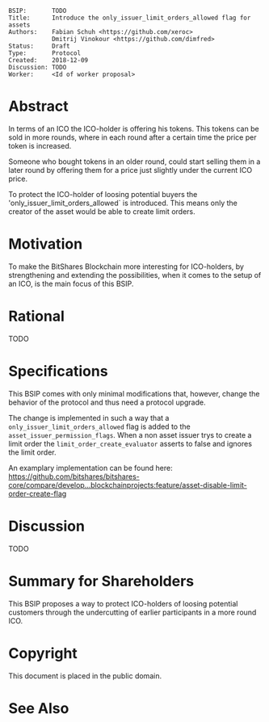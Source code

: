     BSIP:       TODO
    Title:      Introduce the only_issuer_limit_orders_allowed flag for assets
    Authors:    Fabian Schuh <https://github.com/xeroc>
                Dmitrij Vinokour <https://github.com/dimfred>
    Status:     Draft
    Type:       Protocol
    Created:    2018-12-09
    Discussion: TODO
    Worker:     <Id of worker proposal>

# Abstract

In terms of an ICO the ICO-holder is offering his tokens. This tokens can
be sold in more rounds, where in each round after a certain time the price
per token is increased. 

Someone who bought tokens in an older round, could start selling them in a
later round by offering them for a price just slightly under the current ICO
price.

To protect the ICO-holder of loosing potential buyers the 'only_issuer_limit_orders_allowed`
is introduced. This means only the creator of the asset would be able to 
create limit orders.

# Motivation

To make the BitShares Blockchain more interesting for ICO-holders, by 
strengthening and extending the possibilities, when it comes to the setup 
of an ICO, is the main focus of this BSIP.

# Rational

TODO

# Specifications

This BSIP comes with only minimal modifications that, however, change
the behavior of the protocol and thus need a protocol upgrade.

The change is implemented in such a way that a `only_issuer_limit_orders_allowed`
flag is added to the `asset_issuer_permission_flags`. When a non asset issuer trys to
create a limit order the `limit_order_create_evaluator` asserts to false and ignores the 
limit order.

An examplary implementation can be found here: 
https://github.com/bitshares/bitshares-core/compare/develop...blockchainprojects:feature/asset-disable-limit-order-create-flag 

# Discussion

TODO

# Summary for Shareholders

This BSIP proposes a way to protect ICO-holders of loosing potential customers
through the undercutting of earlier participants in a more round ICO.

# Copyright

This document is placed in the public domain.

# See Also


